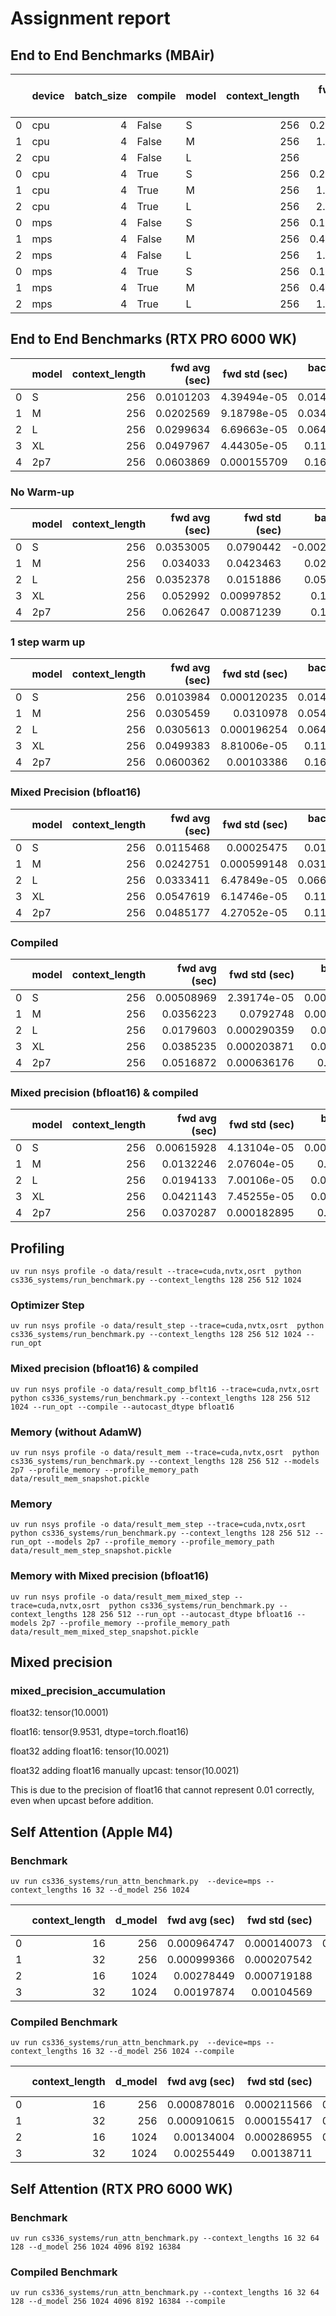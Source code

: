 # Assignment report

## End to End Benchmarks (MBAir)
|    | device   |   batch_size | compile   | model   |   context_length |   fwd avg (sec) |   fwd std (sec) |   back avg (sec) |   back std (sec) |   fws & back avg (sec) |   fws & back std (sec) | status   |
|---:|:---------|-------------:|:----------|:--------|-----------------:|----------------:|----------------:|-----------------:|-----------------:|-----------------------:|-----------------------:|:---------|
|  0 | cpu      |            4 | False     | S       |              256 |        0.292967 |       0.0101263 |         0.690617 |        0.0515558 |               0.983585 |              0.0505515 | ok       |
|  1 | cpu      |            4 | False     | M       |              256 |        1.07968  |       0.0161518 |         2.07311  |        0.122161  |               3.15279  |              0.121089  | ok       |
|  2 | cpu      |            4 | False     | L       |              256 |        2.517    |       0.0938035 |         5.54676  |        0.212342  |               8.06376  |              0.1905    | ok       |
|  0 | cpu      |            4 | True      | S       |              256 |        0.295624 |      0.00836923 |         0.671863 |        0.0613006 |               0.967486 |              0.0607266 | ok       |
|  1 | cpu      |            4 | True      | M       |              256 |        1.06595  |      0.0177598  |         2.06168  |        0.0460032 |               3.12763  |              0.0424368 | ok       |
|  2 | cpu      |            4 | True      | L       |              256 |        2.46093  |      0.0541857  |         5.35662  |        0.159464  |               7.81755  |              0.149976  | ok       |
|  0 | mps      |            4 | False     | S       |              256 |        0.152136 |     0.000323014 |         0.350633 |       0.00910346 |               0.502768 |             0.00909772 | ok       |
|  1 | mps      |            4 | False     | M       |              256 |        0.497226 |     0.0113818   |         1.05638  |       0.0234968  |               1.55361  |             0.0205562  | ok       |
|  2 | mps      |            4 | False     | L       |              256 |        1.08069  |     0.0256076   |         2.58213  |       0.252054   |               3.66281  |             0.25075    | ok       |
|  0 | mps      |            4 | True      | S       |              256 |        0.154377 |      0.00253189 |         0.351856 |        0.0111889 |               0.506234 |              0.0108987 | ok       |
|  1 | mps      |            4 | True      | M       |              256 |        0.493877 |      0.00840203 |         1.05395  |        0.0220565 |               1.54783  |              0.0203935 | ok       |
|  2 | mps      |            4 | True      | L       |              256 |        1.09464  |      0.0196739  |         3.15047  |        0.487463  |               4.24511  |              0.487066  | ok       |

## End to End Benchmarks (RTX PRO 6000 WK)

|    | model   |   context_length |   fwd avg (sec) |   fwd std (sec) |   back avg (sec) |   back std (sec) |   fws & back avg (sec) |   fws & back std (sec) | status   | dtype   | device   |   batch_size | compile   | profile_memory   |
|---:|:--------|-----------------:|----------------:|----------------:|-----------------:|-----------------:|-----------------------:|-----------------------:|:---------|:--------|:---------|-------------:|:----------|:-----------------|
|  0 | S       |              256 |       0.0101203 |     4.39494e-05 |        0.0141196 |      0.000145315 |              0.0242399 |            0.000138509 | ok       | float32 | cuda     |            4 | False     | False            |
|  1 | M       |              256 |       0.0202569 |     9.18798e-05 |        0.0340681 |      0.00021485  |              0.0543251 |            0.000194213 | ok       | float32 | cuda     |            4 | False     | False            |
|  2 | L       |              256 |       0.0299634 |     6.69663e-05 |        0.0640944 |      0.000134777 |              0.0940578 |            0.000116963 | ok       | float32 | cuda     |            4 | False     | False            |
|  3 | XL      |              256 |       0.0497967 |     4.44305e-05 |        0.111272  |      7.55653e-05 |              0.161069  |            6.11232e-05 | ok       | float32 | cuda     |            4 | False     | False            |
|  4 | 2p7     |              256 |       0.0603869 |     0.000155709 |        0.160571  |      0.000173022 |              0.220958  |            7.54412e-05 | ok       | float32 | cuda     |            4 | False     | False            |

### No Warm-up

|    | model   |   context_length |   fwd avg (sec) |   fwd std (sec) |   back avg (sec) |   back std (sec) |   fws & back avg (sec) |   fws & back std (sec) | status   | dtype   | device   |   batch_size | compile   | profile_memory   |
|---:|:--------|-----------------:|----------------:|----------------:|-----------------:|-----------------:|-----------------------:|-----------------------:|:---------|:--------|:---------|-------------:|:----------|:-----------------|
|  0 | S       |              256 |       0.0353005 |      0.0790442  |      -0.00274821 |       0.0821705  |              0.0325523 |            0.0224501   | ok       | float32 | cuda     |            4 | False     | False            |
|  1 | M       |              256 |       0.034033  |      0.0423463  |       0.0219129  |       0.0424403  |              0.0559458 |            0.00282343  | ok       | float32 | cuda     |            4 | False     | False            |
|  2 | L       |              256 |       0.0352378 |      0.0151886  |       0.0588802  |       0.0151966  |              0.094118  |            0.000493203 | ok       | float32 | cuda     |            4 | False     | False            |
|  3 | XL      |              256 |       0.052992  |      0.00997852 |       0.110647   |       0.0100072  |              0.163639  |            0.000756646 | ok       | float32 | cuda     |            4 | False     | False            |
|  4 | 2p7     |              256 |       0.062647  |      0.00871239 |       0.158404   |       0.00873731 |              0.221051  |            0.000659412 | ok       | float32 | cuda     |            4 | False     | False            |

### 1 step warm up

|    | model   |   context_length |   fwd avg (sec) |   fwd std (sec) |   back avg (sec) |   back std (sec) |   fws & back avg (sec) |   fws & back std (sec) | status   | dtype   | device   |   batch_size | compile   | profile_memory   |
|---:|:--------|-----------------:|----------------:|----------------:|-----------------:|-----------------:|-----------------------:|-----------------------:|:---------|:--------|:---------|-------------:|:----------|:-----------------|
|  0 | S       |              256 |       0.0103984 |     0.000120235 |        0.0148159 |      0.00131654  |              0.0252143 |            0.00131104  | ok       | float32 | cuda     |            4 | False     | False            |
|  1 | M       |              256 |       0.0305459 |     0.0310978   |        0.0548498 |      0.0825875   |              0.0853957 |            0.0765089   | ok       | float32 | cuda     |            4 | False     | False            |
|  2 | L       |              256 |       0.0305613 |     0.000196254 |        0.0641871 |      0.000258344 |              0.0947484 |            0.000168006 | ok       | float32 | cuda     |            4 | False     | False            |
|  3 | XL      |              256 |       0.0499383 |     8.81006e-05 |        0.114248  |      0.000240845 |              0.164186  |            0.000224153 | ok       | float32 | cuda     |            4 | False     | False            |
|  4 | 2p7     |              256 |       0.0600362 |     0.00103386  |        0.161622  |      0.00105505  |              0.221659  |            0.000210359 | ok       | float32 | cuda     |            4 | False     | False            |

### Mixed Precision (bfloat16)

|    | model   |   context_length |   fwd avg (sec) |   fwd std (sec) |   back avg (sec) |   back std (sec) |   fws & back avg (sec) |   fws & back std (sec) | status   | dtype    | device   |   batch_size | compile   | profile_memory   |
|---:|:--------|-----------------:|----------------:|----------------:|-----------------:|-----------------:|-----------------------:|-----------------------:|:---------|:---------|:---------|-------------:|:----------|:-----------------|
|  0 | S       |              256 |       0.0115468 |     0.00025475  |        0.016251  |      0.00029472  |              0.0277978 |            0.000148198 | ok       | bfloat16 | cuda     |            4 | False     | False            |
|  1 | M       |              256 |       0.0242751 |     0.000599148 |        0.0316248 |      0.000637135 |              0.0558999 |            0.000216708 | ok       | bfloat16 | cuda     |            4 | False     | False            |
|  2 | L       |              256 |       0.0333411 |     6.47849e-05 |        0.0668117 |      9.27532e-05 |              0.100153  |            6.63783e-05 | ok       | bfloat16 | cuda     |            4 | False     | False            |
|  3 | XL      |              256 |       0.0547619 |     6.14746e-05 |        0.112735  |      0.000142991 |              0.167497  |            0.000129102 | ok       | bfloat16 | cuda     |            4 | False     | False            |
|  4 | 2p7     |              256 |       0.0485177 |     4.27052e-05 |        0.115897  |      7.1541e-05  |              0.164415  |            5.73967e-05 | ok       | bfloat16 | cuda     |            4 | False     | False            |

### Compiled

|    | model   |   context_length |   fwd avg (sec) |   fwd std (sec) |   back avg (sec) |   back std (sec) |   fws & back avg (sec) |   fws & back std (sec) | status   | dtype   | device   |   batch_size | compile   | profile_memory   |
|---:|:--------|-----------------:|----------------:|----------------:|-----------------:|-----------------:|-----------------------:|-----------------------:|:---------|:--------|:---------|-------------:|:----------|:-----------------|
|  0 | S       |              256 |      0.00508969 |     2.39174e-05 |       0.00899177 |      2.61624e-05 |              0.0140815 |            1.06034e-05 | ok       | float32 | cuda     |            4 | True      | False            |
|  1 | M       |              256 |      0.0356223  |     0.0792748   |       0.00021299 |      0.079275    |              0.0358352 |            0.00017528  | ok       | float32 | cuda     |            4 | True      | False            |
|  2 | L       |              256 |      0.0179603  |     0.000290359 |       0.0503096  |      0.000323146 |              0.0682699 |            0.000141828 | ok       | float32 | cuda     |            4 | True      | False            |
|  3 | XL      |              256 |      0.0385235  |     0.000203871 |       0.0943493  |      0.000235015 |              0.132873  |            0.000116913 | ok       | float32 | cuda     |            4 | True      | False            |
|  4 | 2p7     |              256 |      0.0516872  |     0.000636176 |       0.141835   |      0.000672963 |              0.193522  |            0.000219452 | ok       | float32 | cuda     |            4 | True      | False            |

### Mixed precision (bfloat16) & compiled

|    | model   |   context_length |   fwd avg (sec) |   fwd std (sec) |   back avg (sec) |   back std (sec) |   fws & back avg (sec) |   fws & back std (sec) | status   | dtype    | device   |   batch_size | compile   | profile_memory   |
|---:|:--------|-----------------:|----------------:|----------------:|-----------------:|-----------------:|-----------------------:|-----------------------:|:---------|:---------|:---------|-------------:|:----------|:-----------------|
|  0 | S       |              256 |      0.00615928 |     4.13104e-05 |       0.00826505 |      0.000401961 |              0.0144243 |            0.000399833 | ok       | bfloat16 | cuda     |            4 | True      | False            |
|  1 | M       |              256 |      0.0132246  |     2.07604e-05 |       0.019979   |      0.000427588 |              0.0332035 |            0.000427084 | ok       | bfloat16 | cuda     |            4 | True      | False            |
|  2 | L       |              256 |      0.0194133  |     7.00106e-05 |       0.0518976  |      0.00020119  |              0.0713109 |            0.000188615 | ok       | bfloat16 | cuda     |            4 | True      | False            |
|  3 | XL      |              256 |      0.0421143  |     7.45255e-05 |       0.0954155  |      0.000139824 |              0.13753   |            0.000118307 | ok       | bfloat16 | cuda     |            4 | True      | False            |
|  4 | 2p7     |              256 |      0.0370287  |     0.000182895 |       0.102367   |      0.000217848 |              0.139396  |            0.000118352 | ok       | bfloat16 | cuda     |            4 | True      | False            |

## Profiling

`uv run nsys profile -o data/result --trace=cuda,nvtx,osrt  python cs336_systems/run_benchmark.py --context_lengths 128 256 512 1024`

### Optimizer Step

`uv run nsys profile -o data/result_step --trace=cuda,nvtx,osrt  python cs336_systems/run_benchmark.py --context_lengths 128 256 512 1024 --run_opt`

### Mixed precision (bfloat16) & compiled

`uv run nsys profile -o data/result_comp_bflt16 --trace=cuda,nvtx,osrt  python cs336_systems/run_benchmark.py --context_lengths 128 256 512 1024 --run_opt --compile --autocast_dtype bfloat16`

### Memory (without AdamW)

`uv run nsys profile -o data/result_mem --trace=cuda,nvtx,osrt  python cs336_systems/run_benchmark.py --context_lengths 128 256 512 --models 2p7 --profile_memory --profile_memory_path data/result_mem_snapshot.pickle`

### Memory

`uv run nsys profile -o data/result_mem_step --trace=cuda,nvtx,osrt  python cs336_systems/run_benchmark.py --context_lengths 128 256 512 --run_opt --models 2p7 --profile_memory --profile_memory_path data/result_mem_step_snapshot.pickle`

### Memory with Mixed precision (bfloat16)

`uv run nsys profile -o data/result_mem_mixed_step --trace=cuda,nvtx,osrt  python cs336_systems/run_benchmark.py --context_lengths 128 256 512 --run_opt --autocast_dtype bfloat16 --models 2p7 --profile_memory --profile_memory_path data/result_mem_mixed_step_snapshot.pickle`

## Mixed precision

### mixed_precision_accumulation

float32: tensor(10.0001)

float16: tensor(9.9531, dtype=torch.float16)

float32 adding float16: tensor(10.0021)

float32 adding float16 manually upcast: tensor(10.0021)


This is due to the precision of float16 that cannot represent 0.01 correctly, even when upcast before addition.

## Self Attention (Apple M4)

### Benchmark

`uv run cs336_systems/run_attn_benchmark.py  --device=mps --context_lengths 16 32 --d_model 256 1024`

|    |   context_length |   d_model |   fwd avg (sec) |   fwd std (sec) |   back avg (sec) |   back std (sec) |   fws & back avg (sec) |   fws & back std (sec) |   model mem |   model+fwd mem |   model+fwd+back mem |   fwd mem |   back mem | status   | dtype   | device   |   batch_size | compile   | profile_memory   |
|---:|-----------------:|----------:|----------------:|----------------:|-----------------:|-----------------:|-----------------------:|-----------------------:|------------:|----------------:|---------------------:|----------:|-----------:|:---------|:--------|:---------|-------------:|:----------|:-----------------|
|  0 |               16 |       256 |     0.000964747 |     0.000140073 |      0.000628642 |      0.000244892 |             0.00159339 |            0.000200877 |           0 |               0 |                    0 |         0 |          0 | ok       | float32 | mps      |            8 | False     | False            |
|  1 |               32 |       256 |     0.000999366 |     0.000207542 |      0.00126654  |      0.000234368 |             0.00226591 |            0.00010888  |           0 |               0 |                    0 |         0 |          0 | ok       | float32 | mps      |            8 | False     | False            |
|  2 |               16 |      1024 |     0.00278449  |     0.000719188 |      0.00711855  |      0.000768673 |             0.00990304 |            0.000271344 |           0 |               0 |                    0 |         0 |          0 | ok       | float32 | mps      |            8 | False     | False            |
|  3 |               32 |      1024 |     0.00197874  |     0.00104569  |      0.00137835  |      0.00104589  |             0.00335709 |            1.9964e-05  |           0 |               0 |                    0 |         0 |          0 | ok       | float32 | mps      |            8 | False     | False            |

### Compiled Benchmark

`uv run cs336_systems/run_attn_benchmark.py  --device=mps --context_lengths 16 32 --d_model 256 1024 --compile`

|    |   context_length |   d_model |   fwd avg (sec) |   fwd std (sec) |   back avg (sec) |   back std (sec) |   fws & back avg (sec) |   fws & back std (sec) |   model mem |   model+fwd mem |   model+fwd+back mem |   fwd mem |   back mem | status   | dtype   | device   |   batch_size | compile   | profile_memory   |
|---:|-----------------:|----------:|----------------:|----------------:|-----------------:|-----------------:|-----------------------:|-----------------------:|------------:|----------------:|---------------------:|----------:|-----------:|:---------|:--------|:---------|-------------:|:----------|:-----------------|
|  0 |               16 |       256 |     0.000878016 |     0.000211566 |       0.00113324 |      0.000303261 |             0.00201126 |            0.000217272 |           0 |               0 |                    0 |         0 |          0 | ok       | float32 | mps      |            8 | True      | False            |
|  1 |               32 |       256 |     0.000910615 |     0.000155417 |       0.00137933 |      0.000228465 |             0.00228994 |            0.000167456 |           0 |               0 |                    0 |         0 |          0 | ok       | float32 | mps      |            8 | True      | False            |
|  2 |               16 |      1024 |     0.00134004  |     0.000286955 |       0.00747273 |      0.000728483 |             0.00881277 |            0.000669585 |           0 |               0 |                    0 |         0 |          0 | ok       | float32 | mps      |            8 | True      | False            |
|  3 |               32 |      1024 |     0.00255449  |     0.00138711  |       0.0110278  |      0.00154581  |             0.0135822  |            0.000682247 |           0 |               0 |                    0 |         0 |          0 | ok       | float32 | mps      |            8 | True      | False            |

## Self Attention (RTX PRO 6000 WK)

### Benchmark

`uv run cs336_systems/run_attn_benchmark.py --context_lengths 16 32 64 128 --d_model 256 1024 4096 8192 16384`

### Compiled Benchmark

`uv run cs336_systems/run_attn_benchmark.py --context_lengths 16 32 64 128 --d_model 256 1024 4096 8192 16384 --compile`
